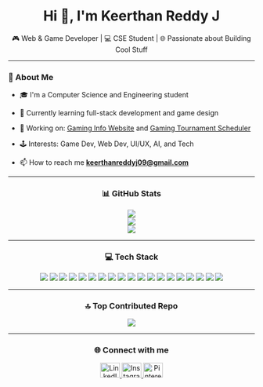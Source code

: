 <h1 align="center">Hi 👋, I'm Keerthan Reddy J</h1>

<p align="center">
  🎮 Web & Game Developer | 💻 CSE Student | 🌐 Passionate about Building Cool Stuff
</p>

---

<h3 align="Left">🚀 About Me</h3>

- 🎓 I'm a Computer Science and Engineering student  
- 🌱 Currently learning full-stack development and game design  
- 🔧 Working on: [Gaming Info Website](#) and [Gaming Tournament Scheduler](#)  
- 🕹️ Interests: Game Dev, Web Dev, UI/UX, AI, and Tech  

- 📫 How to reach me **keerthanreddyj09@gmail.com**

---

<h3 align="center"> 📊 GitHub Stats</h3>

<p align="center">
  <img src="https://github-readme-stats.vercel.app/api?username=KJReddy03&theme=dark&hide_border=false&include_all_commits=false&count_private=false" />
  <br/>
  <img src="https://nirzak-streak-stats.vercel.app/?user=KJReddy03&theme=dark&hide_border=false" />
  <br/>
  <img src="https://github-readme-stats.vercel.app/api/top-langs/?username=KJReddy03&theme=dark&hide_border=false&include_all_commits=false&count_private=false&layout=compact" />
</p>

---

<h3 align="center"> 💻 Tech Stack </h3>

<p align="center">
  <img src="https://img.shields.io/badge/c-%2300599C.svg?style=for-the-badge&logo=c&logoColor=white" />
  <img src="https://img.shields.io/badge/c++-%2300599C.svg?style=for-the-badge&logo=c%2B%2B&logoColor=white" />
  <img src="https://img.shields.io/badge/css3-%231572B6.svg?style=for-the-badge&logo=css3&logoColor=white" />
  <img src="https://img.shields.io/badge/html5-%23E34F26.svg?style=for-the-badge&logo=html5&logoColor=white" />
  <img src="https://img.shields.io/badge/java-%23ED8B00.svg?style=for-the-badge&logo=openjdk&logoColor=white" />
  <img src="https://img.shields.io/badge/javascript-%23323330.svg?style=for-the-badge&logo=javascript&logoColor=%23F7DF1E" />
  <img src="https://img.shields.io/badge/php-%23777BB4.svg?style=for-the-badge&logo=php&logoColor=white" />
  <img src="https://img.shields.io/badge/python-3670A0?style=for-the-badge&logo=python&logoColor=ffdd54" />
  <img src="https://img.shields.io/badge/bootstrap-%238511FA.svg?style=for-the-badge&logo=bootstrap&logoColor=white" />
  <img src="https://img.shields.io/badge/express.js-%23404d59.svg?style=for-the-badge&logo=express&logoColor=%2361DAFB" />
  <img src="https://img.shields.io/badge/react-%2320232a.svg?style=for-the-badge&logo=react&logoColor=%2361DAFB" />
  <img src="https://img.shields.io/badge/spring-%236DB33F.svg?style=for-the-badge&logo=spring&logoColor=white" />
  <img src="https://img.shields.io/badge/tailwindcss-%2338B2AC.svg?style=for-the-badge&logo=tailwind-css&logoColor=white" />
  <img src="https://img.shields.io/badge/mysql-4479A1.svg?style=for-the-badge&logo=mysql&logoColor=white" />
  <img src="https://img.shields.io/badge/MongoDB-%234ea94b.svg?style=for-the-badge&logo=mongodb&logoColor=white" />
  <img src="https://img.shields.io/badge/firebase-a08021?style=for-the-badge&logo=firebase&logoColor=ffcd34" />
  <img src="https://img.shields.io/badge/sqlite-%2307405e.svg?style=for-the-badge&logo=sqlite&logoColor=white" />
  <img src="https://img.shields.io/badge/figma-%23F24E1E.svg?style=for-the-badge&logo=figma&logoColor=white" />
  <img src="https://img.shields.io/badge/blender-%23F5792A.svg?style=for-the-badge&logo=blender&logoColor=white" />
</p>

---

<h3 align="center"> 🔝 Top Contributed Repo</h3>

<p align="center">
  <img src="https://github-contributor-stats.vercel.app/api?username=KJReddy03&limit=5&theme=dark&combine_all_yearly_contributions=true" />
</p>

---


<h3 align="center">🌐 Connect with me</h3>

<p align="center">
  <a href="https://linkedin.com/in/keerthan-reddy-j" target="blank">
    <img src="https://raw.githubusercontent.com/rahuldkjain/github-profile-readme-generator/master/src/images/icons/Social/linked-in-alt.svg" alt="LinkedIn" height="30" width="40" />
  </a>
  <a href="https://instagram.com/keerthan.reddy.j" target="blank">
    <img src="https://raw.githubusercontent.com/rahuldkjain/github-profile-readme-generator/master/src/images/icons/Social/instagram.svg" alt="Instagram" height="30" width="40" />
  </a>
  <a href="https://www.pinterest.com/Keerthan-reddy" target="blank">
    <img src="https://raw.githubusercontent.com/rahuldkjain/github-profile-readme-generator/master/src/images/icons/Social/pinterest.svg" alt="Pinterest" height="30" width="40" />
  </a>
</p>
